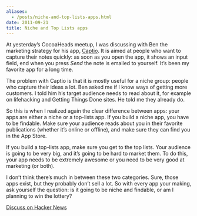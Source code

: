 ```yaml
---
aliases:
  - /posts/niche-and-top-lists-apps.html
date: 2011-09-21
title: Niche and Top Lists apps
---
```


At yesterday’s CocoaHeads meetup, I was discussing with Ben the marketing
strategy for his app, [Captio](http://boonbits.com/captio/). It is aimed at
people who want to capture their notes quickly: as soon as you open the app, it
shows an input field, end when you press *Send* the note is emailed to yourself.
It’s been my favorite app for a long time.&#10;

The problem with Captio is that it is mostly useful for a niche group: people
who capture their ideas a lot. Ben asked me if I know ways of getting more
customers. I told him his target audience needs to read about it, for example on
lifehacking and Getting Things Done sites. He told me they already do.&#10;

So this is when I realized again the clear difference between apps: your apps
are either a niche or a top-lists app. If you build a niche app, you have to be
findable. Make sure your audience reads about you in their favorite publications
(whether it’s online or offline), and make sure they can find you in the App
Store.&#10;

If you build a top-lists app, make sure you get to the top lists. Your audience
is going to be very big, and it’s going to be hard to market them. To do this,
your app needs to be extremely awesome or you need to be very good at marketing
(or both).&#10;

I don’t think there’s much in between these two categories. Sure, those apps
exist, but they probably don’t sell a lot. So with every app your making, ask
yourself the question: is it going to be niche and findable, or am I planning to
win the lottery?&#10;

[Discuss on Hacker News](http://news.ycombinator.com/item?id=3021111)
